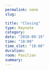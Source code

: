 ```yaml
---
permalink: none
slug:

title: "Closing"
type: Keynote
category:
date: "2018-09-19"
time: "18:00"
time_slot: "18:00"
duration:
room: Pavilion
summary:
---
```

